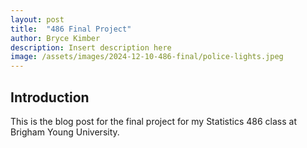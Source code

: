 ```yaml
---
layout: post
title:  "486 Final Project"
author: Bryce Kimber
description: Insert description here
image: /assets/images/2024-12-10-486-final/police-lights.jpeg
---
```


## Introduction

This is the blog post for the final project for my Statistics 486 class at Brigham Young University.
